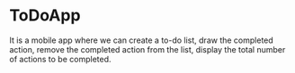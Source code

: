 # ToDoApp
It is a mobile app where we can create a to-do list, draw the completed action, remove the completed action from the list, display the total number of actions to be completed.
